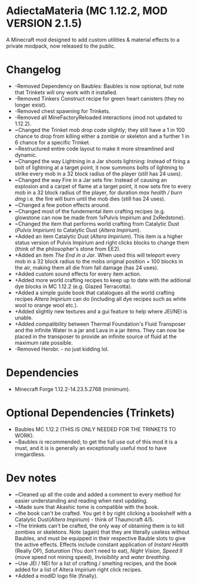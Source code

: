 # AdiectaMateria (MC 1.12.2, MOD VERSION 2.1.5)
A Minecraft mod designed to add custom utilities &amp; material effects to a private modpack, now released to the public.

# Changelog
- -Removed Dependency on Baubles: Baubles is now optional, but note that Trinkets will ony work with it installed.
- -Removed Tinkers Construct recipe for green heart canisters (they no longer exist).
- -Removed chest spawning for Trinkets.
- -Removed all MineFactoryReloaded interactions (mod not updated to 1.12.2).
- ~Changed the Trinket mob drop code slightly; they still have a 1 in 100 chance to drop from killing either a zombie or skeleton and a further 1 in 6 chance for a specific Trinket.
- ~Restructured entire code layout to make it more streamlined and dynamic.
- ~Changed the way Lightning in a Jar shoots lightning: Instead of firing a bolt of lightning at a target point, it now summons bolts of lightning to strike every mob in a 32 block radius of the player (still has 24 uses).
- ~Changed the way Fire in a Jar sets fire: Instead of causing an explosion and a carpet of flame at a target point, it now sets fire to every mob in a 32 block radius of the player, for duration *max health / burn dmg* i.e. the fire will burn until the mob dies (still has 24 uses).
- ~Changed a few potion effects around.
- ~Changed most of the fundemental item crafting recipes (e.g. glowstone can now be made from 1xPulvis Impirium and 2xRedstone).
- ~Changed the item that performs world crafting from Catalytic Dust (*Pulvis Impirium*) to Catalytic Dust (*Altera Impirium*).
- +Added an item Catalytic Dust (*Altera Impirium*). This item is a higher status version of Pulvis Impirium and right clicks blocks to change them (think of the philosopher's stone from EE2).
- +Added an item *The End in a Jar*. When used this will teleport every mob in a 32 block radius to the mobs original position + 100 blocks in the air, making them all die from fall damage (has 24 uses).
- +Added custom sound effects for every item action.
- +Added more world crafting recipes to keep up to date with the aditional dye blocks in MC 1.12.2 (e.g. Glazed Terracotta).
- +Added a simple guide book that catalogues all the world crafting recipes *Altera Impirium* can do (including all dye recipes such as white wool to orange wool etc.).
- +Added slightly new textures and a gui feature to help where JEI/NEI is unable.
- +Added compatibility between Thermal Foundation's Fluid Transposer and the infinite Water in a jar and Lava in a jar items. They can now be placed in the transposer to provide an infinite source of fluid at the maximum rate possible.
- -Removed Herobr. - no just kidding lol.

# Dependencies
- Minecraft Forge 1.12.2-14.23.5.2768 (minimum).

# Optional Dependencies (Trinkets)
- Baubles MC 1.12.2 (THIS IS ONLY NEEDED FOR THE TRINKETS TO WORK).
- ~Baubles *is* recommended; to get the full use out of this mod it is a must, and it is is generally an exceptionally useful mod to have irregardless.

# Dev notes
- ~Cleaned up all the code and added a comment to every method for easier understanding and reading when next updating.
- ~Made sure that Akashic tome is compatible with the book.
- ~the book can't be crafted. You get it by right clicking a bookshelf with a Catalytic Dust(*Altera Impirium*) - think of Thaumcraft 4/5.
- ~The trinkets can't be crafted, the only way of obtaining them is to kill zombies or skeletons. Note (again) that they are literally useless without Baubles, and must be equipped in their respective Bauble slots to give the active effects. Effects include constant application of *Instant Health* (Really OP), *Saturation* (You don't need to eat), *Night Vision*, *Speed II* (move speed not mining speed), *Invisibility* and *water breathing*.
- ~Use JEI / NEI for a list of crafting / smelting recipes, and the book added for a list of Altera Impirium right click recipes.
- +Added a modID logo file (finally).
